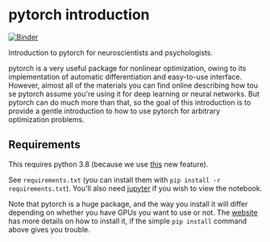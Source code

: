 # pytorch introduction

[![Binder](https://mybinder.org/badge_logo.svg)](https://mybinder.org/v2/gh/billbrod/pytorch_introduction/HEAD?labpath=pytorch_intro.ipynb)

Introduction to pytorch for neuroscientists and psychologists.

pytorch is a very useful package for nonlinear optimization, owing to its
implementation of automatic differentiation and easy-to-use interface. However,
almost all of the materials you can find online describing how tou se pytorch
assume you're using it for deep learning or neural networks. But pytorch can do
much more than that, so the goal of this introduction is to provide a gentle
introduction to how to use pytorch for arbitrary optimization problems.

## Requirements

This requires python 3.8 (because we use
[this](https://stackoverflow.com/a/59661963) new feature).

See `requirements.txt` (you can install them with `pip install -r
requirements.txt`). You'll also need
[jupyter](https://jupyterlab.readthedocs.io/en/stable/) if you wish to view the
notebook.

Note that pytorch is a huge package, and the way you install it will differ
depending on whether you have GPUs you want to use or not. The
[website](https://pytorch.org/) has more details on how to install it, if the
simple `pip install` command above gives you trouble.
